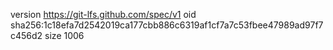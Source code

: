 version https://git-lfs.github.com/spec/v1
oid sha256:1c18efa7d2542019ca177cbb886c6319af1cf7a7c53fbee47989ad97f7c456d2
size 1006
